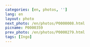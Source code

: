 ```yaml
---
categories: [en, photos, '']
lang: en
layout: photo
next_photo: /en/photos/P0000008.html
picname: P0000359
prev_photo: /en/photos/P0000279.html
tags: [Ingo]
---
```

